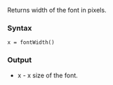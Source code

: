 Returns width of the font in pixels.

### Syntax
    x = fontWidth()

### Output

* x - x size of the font.